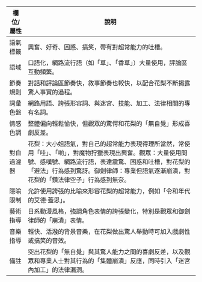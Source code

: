 | 欄位/屬性 | 說明 |
|---|---|
| 語氣標籤 | 興奮、好奇、困惑、搞笑，帶有對超常能力的吐槽。 |
| 語域 | 口語化，網路流行語（如「草」、「香草」）大量使用，評論區互動頻繁。 |
| 節奏規則 | 對話和評論區節奏快，敘事節奏也較快，以配合花梨不斷揭露驚人事實的過程。 |
| 詞彙色盤 | 網路用語、誇張形容詞、與迷宮、技能、加工、法律相關的專有名詞。 |
| 情感色調 | 整體偏向輕鬆愉快，但觀眾的驚愕和花梨的「無自覺」形成喜劇反差。 |
| 對白過濾器 | 花梨：大小姐語氣，對自己的超常能力表現得理所當然，常使用「哇」、「喲」，對魔物狩獵表現出興奮。觀眾：大量使用問號、感嘆號、網路流行語，表達震驚、困惑和吐槽，對花梨的「避法」行為感到驚訝。御劍律師：專業但語氣逐漸崩潰，對花梨的「鑽法律空子」行為感到無奈。 |
| 隱喻限制 | 允許使用誇張的比喻來形容花梨的超常能力，例如「令和年代的艾德‧蓋恩」。 |
| 藝術指導 | 日系動漫風格，強調角色表情的誇張變化，特別是觀眾和御劍律師的「崩潰」表情。 |
| 音樂指導 | 輕快、活潑的背景音樂，在花梨做出驚人舉動時可加入戲劇性或搞笑的音效。 |
| 備註 | 突出花梨的「無自覺」與其驚人能力之間的喜劇反差，以及觀眾和專業人士對其行為的「集體崩潰」反應，同時引入「迷宮內加工」的法律漏洞。 |
